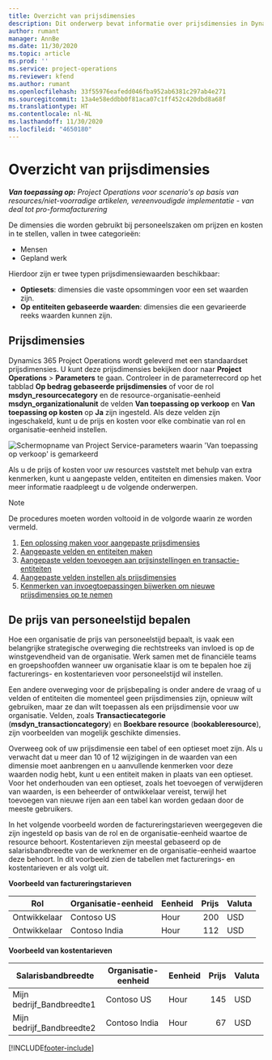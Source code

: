 ```yaml
---
title: Overzicht van prijsdimensies
description: Dit onderwerp bevat informatie over prijsdimensies in Dynamics 365 Project Operations.
author: rumant
manager: AnnBe
ms.date: 11/30/2020
ms.topic: article
ms.prod: ''
ms.service: project-operations
ms.reviewer: kfend
ms.author: rumant
ms.openlocfilehash: 33f55976eafedd046fba952ab6381c297ab4e271
ms.sourcegitcommit: 13a4e58eddbb0f81aca07c1ff452c420dbd8a68f
ms.translationtype: HT
ms.contentlocale: nl-NL
ms.lasthandoff: 11/30/2020
ms.locfileid: "4650180"
---
```

# <a name="pricing-dimensions-overview"></a>Overzicht van prijsdimensies

_**Van toepassing op:** Project Operations voor scenario's op basis van resources/niet-voorradige artikelen, vereenvoudigde implementatie - van deal tot pro-formafacturering_

De dimensies die worden gebruikt bij personeelszaken om prijzen en kosten in te stellen, vallen in twee categorieën:

- Mensen
- Gepland werk

Hierdoor zijn er twee typen prijsdimensiewaarden beschikbaar:

- **Optiesets**: dimensies die vaste opsommingen voor een set waarden zijn.
- **Op entiteiten gebaseerde waarden**: dimensies die een gevarieerde reeks waarden kunnen zijn.

## <a name="pricing-dimensions"></a>Prijsdimensies

Dynamics 365 Project Operations wordt geleverd met een standaardset prijsdimensies. U kunt deze prijsdimensies bekijken door naar **Project Operations** > **Parameters** te gaan. Controleer in de parameterrecord op het tabblad **Op bedrag gebaseerde prijsdimensies** of voor de rol **msdyn_resourcecategory** en de resource-organisatie-eenheid **msdyn_organizationalunit** de velden **Van toepassing op verkoop** en **Van toepassing op kosten** op **Ja** zijn ingesteld. Als deze velden zijn ingeschakeld, kunt u de prijs en kosten voor elke combinatie van rol en organisatie-eenheid instellen.

![Schermopname van Project Service-parameters waarin 'Van toepassing op verkoop' is gemarkeerd](media/PS-OOB-parameters.png)

Als u de prijs of kosten voor uw resources vaststelt met behulp van extra kenmerken, kunt u aangepaste velden, entiteiten en dimensies maken. Voor meer informatie raadpleegt u de volgende onderwerpen. 
  
  > [!NOTE]
  > De procedures moeten worden voltooid in de volgorde waarin ze worden vermeld.

1. [Een oplossing maken voor aangepaste prijsdimensies](../sales/create-solution-custompd.md)
2. [Aangepaste velden en entiteiten maken](create-custom-fields-entities-pricing-dimensions.md)
3. [Aangepaste velden toevoegen aan prijsinstellingen en transactie-entiteiten ](add-custom-fields-price-setup-transactional-entities.md)
4. [Aangepaste velden instellen als prijsdimensies ](set-up-custom-fields-pricing-dimensions.md)
5. [Kenmerken van invoegtoepassingen bijwerken om nieuwe prijsdimensies op te nemen](update-plugin-attributes-pd.md)


## <a name="pricing-human-resource-time"></a>De prijs van personeelstijd bepalen
Hoe een organisatie de prijs van personeelstijd bepaalt, is vaak een belangrijke strategische overweging die rechtstreeks van invloed is op de winstgevendheid van de organisatie. Werk samen met de financiële teams en groepshoofden wanneer uw organisatie klaar is om te bepalen hoe zij facturerings- en kostentarieven voor personeelstijd wil instellen.

Een andere overweging voor de prijsbepaling is onder andere de vraag of u velden of entiteiten die momenteel geen prijsdimensies zijn, opnieuw wilt gebruiken, maar ze dan wilt toepassen als een prijsdimensie voor uw organisatie. Velden, zoals **Transactiecategorie** (**msdyn_transactioncategory**) en **Boekbare resource** (**bookableresource**), zijn voorbeelden van mogelijk geschikte dimensies. 

Overweeg ook of uw prijsdimensie een tabel of een optieset moet zijn. Als u verwacht dat u meer dan 10 of 12 wijzigingen in de waarden van een dimensie moet aanbrengen en u aanvullende kenmerken voor deze waarden nodig hebt, kunt u een entiteit maken in plaats van een optieset. Voor het onderhouden van een optieset, zoals het toevoegen of verwijderen van waarden, is een beheerder of ontwikkelaar vereist, terwijl het toevoegen van nieuwe rijen aan een tabel kan worden gedaan door de meeste gebruikers.

In het volgende voorbeeld worden de factureringstarieven weergegeven die zijn ingesteld op basis van de rol en de organisatie-eenheid waartoe de resource behoort. Kostentarieven zijn meestal gebaseerd op de salarisbandbreedte van de werknemer en de organisatie-eenheid waartoe deze behoort. In dit voorbeeld zien de tabellen met facturerings- en kostentarieven er als volgt uit.

**Voorbeeld van factureringstarieven**

| Rol        | Organisatie-eenheid    |Eenheid      |Prijs      |Valuta  |
| ------------|-------------|----------|----------:|----------|
| Ontwikkelaar   | Contoso US  |Hour | 200|USD     |
| Ontwikkelaar   | Contoso India |Hour|   112|USD     |


**Voorbeeld van kostentarieven**

| Salarisbandbreedte     | Organisatie-eenheid    |Eenheid      |Prijs      |Valuta  |
| ----------------|-------------|----------|----------:|----------|
| Mijn bedrijf_Bandbreedte1 | Contoso US  |Hour | 145|USD     |
| Mijn bedrijf_Bandbreedte2 | Contoso India |Hour|   67|USD     |


[!INCLUDE[footer-include](../includes/footer-banner.md)]